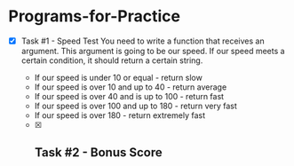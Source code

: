 # Programs-for-Practice
- [x] Task #1 - Speed Test
    You need to write a function that receives an argument. This argument is going to be our speed. If our speed meets a certain condition, it should return a certain string.

    - If our speed is under 10 or equal - return slow
    - If our speed is over 10 and up to 40 - return average
    - If our speed is over 40 and is up to 100 - return fast
    - If our speed is over 100 and up to 180 - return very fast
    - If our speed is over 180 - return extremely fast

  - [x] Task #2 - Bonus Score
      -